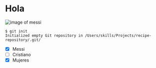 # Hola
![image of messi](https://damepelota.files.wordpress.com/2009/12/messi_noel.jpg)

```
$ git init
Initialized empty Git repository in /Users/skills/Projects/recipe-repository/.git/
```

- [x] Messi
- [ ] Cristiano
- [x] Mujeres
